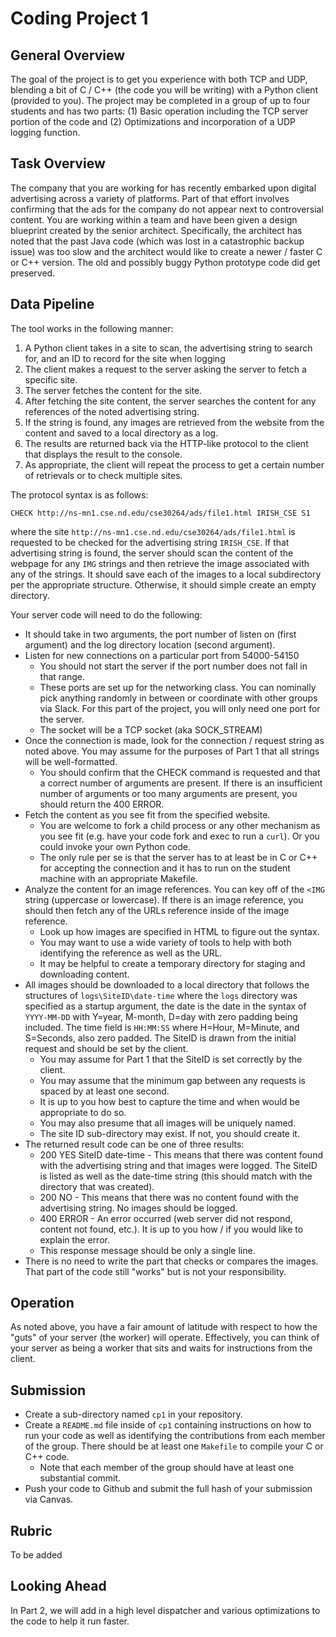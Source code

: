 # Coding Project 1

## General Overview

The goal of the project is to get you experience with both TCP and UDP, blending a bit of C / C++ (the code you will be writing) with a Python client (provided to you). The project may be completed in a group of up to four students and has two parts: (1) Basic operation including the TCP server portion of the code and (2) Optimizations and incorporation of a UDP logging function.

## Task Overview

The company that you are working for has recently embarked upon digital advertising across a variety of platforms.  Part of that effort involves confirming that the ads for the company do not appear next to controversial content.  You are working within a team and have been given a design blueprint created by the senior architect.  Specifically, the architect has noted that the past Java code (which was lost in a catastrophic backup issue) was too slow and the architect would like to create a newer / faster C or C++ version. The old and possibly buggy Python prototype code did get preserved.

## Data Pipeline

The tool works in the following manner:

1. A Python client takes in a site to scan, the advertising string to search for, and an ID to record for the site when logging
2. The client makes a request to the server asking the server to fetch a specific site.
3. The server fetches the content for the site.
4. After fetching the site content, the server searches the content for any references of the noted advertising string.
5. If the string is found, any images are retrieved from the website from the content and saved to a local directory as a log.
7. The results are returned back via the HTTP-like protocol to the client that displays the result to the console.
8. As appropriate, the client will repeat the process to get a certain number of retrievals or to check multiple sites.

The protocol syntax is as follows:

```
CHECK http://ns-mn1.cse.nd.edu/cse30264/ads/file1.html IRISH_CSE S1
```

where the site `http://ns-mn1.cse.nd.edu/cse30264/ads/file1.html` is requested to be checked for the advertising string `IRISH_CSE`. If that advertising string is found, the server should scan the content of the webpage for any `IMG` strings and then retrieve the image associated with any of the strings.  It should save each of the images to a local subdirectory per the appropriate structure.  Otherwise, it should simple create an empty directory.

Your server code will need to do the following:

* It should take in two arguments, the port number of listen on (first argument) and the log directory location (second argument).
* Listen for new connections on a particular port from 54000-54150
   * You should not start the server if the port number does not fall in that range.
   * These ports are set up for the networking class.  You can nominally pick anything randomly in between or coordinate with other groups via Slack.  For this part of the project, you will only need one port for the server.
   * The socket will be a TCP socket (aka SOCK_STREAM)
* Once the connection is made, look for the connection / request string as noted above.  You may assume for the purposes of Part 1 that all strings will be well-formatted.
   * You should confirm that the CHECK command is requested and that a correct number of arguments are present.  If there is an insufficient number of arguments or too many arguments are present, you should return the 400 ERROR.
* Fetch the content as you see fit from the specified website.
   * You are welcome to fork a child process or any other mechanism as you see fit (e.g. have your code fork and exec to run a `curl`).  Or you could invoke your own Python code.
   * The only rule per se is that the server has to at least be in C or C++ for accepting the connection and it has to run on the student machine with an appropriate Makefile.
* Analyze the content for an image references.  You can key off of the `<IMG` string (uppercase or lowercase).  If there is an image reference, you should then fetch any of the URLs reference inside of the image reference.
   * Look up how images are specified in HTML to figure out the syntax.
   * You may want to use a wide variety of tools to help with both identifying the reference as well as the URL.
   * It may be helpful to create a temporary directory for staging and downloading content.
* All images should be downloaded to a local directory that follows the structures of `logs\SiteID\date-time` where the `logs` directory was specified as a startup argument, the date is the date in the syntax of `YYYY-MM-DD` with Y=year, M-month, D=day with zero padding being included.  The time field is `HH:MM:SS` where H=Hour, M=Minute, and S=Seconds, also zero padded.  The SiteID is drawn from the initial request and should be set by the client.
   * You may assume for Part 1 that the SiteID is set correctly by the client.
   * You may assume that the minimum gap between any requests is spaced by at least one second.
   * It is up to you how best to capture the time and when would be appropriate to do so.
   * You may also presume that all images will be uniquely named.
   * The site ID sub-directory may exist.  If not, you should create it.
* The returned result code can be one of three results:
   * 200 YES SiteID date-time - This means that there was content found with the advertising string and that images were logged. The SiteID is listed as well as the date-time string (this should match with the directory that was created).
   * 200 NO - This means that there was no content found with the advertising string.  No images should be logged.
   * 400 ERROR - An error occurred (web server did not respond, content not found, etc.).  It is up to you how / if you would like to explain the error.
   * This response message should be only a single line.
* There is no need to write the part that checks or compares the images.  That part of the code still "works" but is not your responsibility.

## Operation

As noted above, you have a fair amount of latitude with respect to how the "guts" of your server (the worker) will operate.  Effectively, you can think of your server as being a worker that sits and waits for instructions from the client.

## Submission

* Create a sub-directory named `cp1` in your repository.
* Create a `README.md` file inside of `cp1` containing instructions on how to run your code as well as identifying the contributions from each member of the group.   There should be at least one `Makefile` to compile your C or C++ code.
   * Note that each member of the group should have at least one substantial commit.
* Push your code to Github and submit the full hash of your submission via Canvas.

## Rubric

To be added

## Looking Ahead

In Part 2, we will add in a high level dispatcher and various optimizations to the code to help it run faster.
